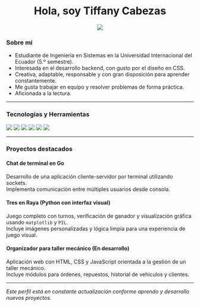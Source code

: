 <h1 align="center">Hola, soy Tiffany Cabezas</h1>
<p align="center">
  <img src="https://www.enter.co/wp-content/uploads/2021/02/4401280-768x432.jpg">
</p>


### Sobre mí

- Estudiante de Ingeniería en Sistemas en la Universidad Internacional del Ecuador (5.º semestre).
- Interesada en el desarrollo backend, con gusto por el diseño en CSS.
- Creativa, adaptable, responsable y con gran disposición para aprender constantemente.
- Me gusta trabajar en equipo y resolver problemas de forma práctica.
- Aficionada a la lectura.

---

### Tecnologías y Herramientas

<p align="left">
  <img src="https://img.shields.io/badge/Python-3776AB?style=flat-square&logo=python&logoColor=white" />
  <img src="https://img.shields.io/badge/Java-ED8B00?style=flat-square&logo=java&logoColor=white" />
  <img src="https://img.shields.io/badge/Go-00ADD8?style=flat-square&logo=go&logoColor=white" />
  <img src="https://img.shields.io/badge/HTML5-E34F26?style=flat-square&logo=html5&logoColor=white" />
  <img src="https://img.shields.io/badge/CSS3-1572B6?style=flat-square&logo=css3&logoColor=white" />
  <img src="https://img.shields.io/badge/JavaScript-F7DF1E?style=flat-square&logo=javascript&logoColor=black" />
</p>

---

### Proyectos destacados

#### Chat de terminal en Go  
Desarrollo de una aplicación cliente-servidor por terminal utilizando sockets.  
Implementa comunicación entre múltiples usuarios desde consola.

#### Tres en Raya (Python con interfaz visual)  
Juego completo con turnos, verificación de ganador y visualización gráfica usando `matplotlib` y `PIL`.  
Incluye imágenes personalizadas y lógica limpia para una experiencia de juego visual.

#### Organizador para taller mecánico (En desarrollo)  
Aplicación web con HTML, CSS y JavaScript orientada a la gestión de un taller mecánico.  
Incluye módulos para órdenes, repuestos, historial de vehículos y clientes.

---

*Este perfil está en constante actualización conforme aprendo y desarrollo nuevos proyectos.*
